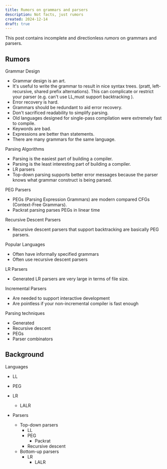 ```yaml
---
title: Rumors on grammars and parsers
description: Not facts, just rumors
created: 2024-12-14
draft: true
---
```


This post contains incomplete and directionless _rumors_ on grammars and
parsers.

## Rumors

Grammar Design

- Grammar design is an art.
- It's useful to write the grammar to result in nice syntax trees. (pratt,
  left-recursive, shared prefix alternations). This can complicate or restrict
  your parser (e.g. can't use LL,must support backtracking ).
- Error recovery is hard.
- Grammars should be redundant to aid error recovery.
- Don't sacrificed readability to simplify parsing.
- Old languages designed for single-pass compilation were extremely fast to
  compile.
- Keywords are bad.
- Expressions are better than statements.
- There are many grammars for the same language.

Parsing Algorithms

- Parsing is the easiest part of building a compiler.
- Parsing is the least interesting part of building a compiler.
- LR parsers
- Top-down parsing supports better error messages because the parser knows what
  grammar construct is being parsed.

PEG Parsers

- PEGs (Parsing Expression Grammars) are modern compared CFGs (Context-Free
  Grammars).
- Packrat parsing parses PEGs in linear time

Recursive Descent Parsers

- Recursive descent parsers that support backtracking are basically PEG parsers.

Popular Languages

- Often have informally specified grammars
- Often use recursive descent parsers

LR Parsers

- Generated LR parsers are very large in terms of file size.

Incremental Parsers

- Are needed to support interactive development
- Are pointless if your non-incremental compiler is fast enough

Parsing techniques

- Generated
- Recursive descent
- PEGs
- Parser combinators

## Background

Languages

- LL
- PEG
- LR
  - LALR

- Parsers
  - Top-down parsers
    - LL
    - PEG
      - Packrat
    - Recursive descent
  - Bottom-up parsers
    - LR
      - LALR
